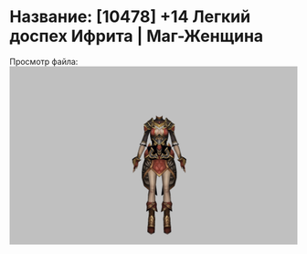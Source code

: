 # Название: [10478] +14 Легкий доспех Ифрита | Маг-Женщина

Просмотр файла:
![p050020.png](p050020.png)
